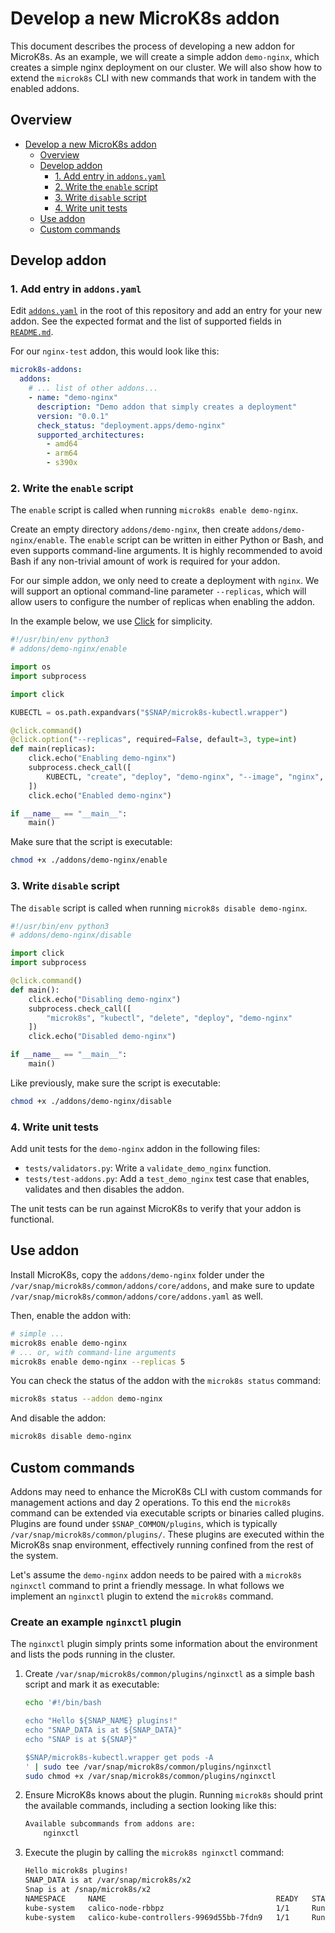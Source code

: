 # Develop a new MicroK8s addon

This document describes the process of developing a new addon for MicroK8s. As an example, we will create a simple addon `demo-nginx`, which creates a simple nginx deployment on our cluster. We will also show how to extend the `microk8s` CLI with new commands that work in tandem with the enabled addons.

## Overview

- [Develop a new MicroK8s addon](#develop-a-new-microk8s-addon)
  - [Overview](#overview)
  - [Develop addon](#develop-addon)
    - [1. Add entry in `addons.yaml`](#1-add-entry-in-addonsyaml)
    - [2. Write the `enable` script](#2-write-the-enable-script)
    - [3. Write `disable` script](#3-write-disable-script)
    - [4. Write unit tests](#4-write-unit-tests)
  - [Use addon](#use-addon)
  - [Custom commands](#custom-commands)

## Develop addon

### 1. Add entry in `addons.yaml`

Edit [`addons.yaml`](./addons.yaml) in the root of this repository and add an entry for your new addon. See the expected format and the list of supported fields in [`README.md`](./README.md).

For our `nginx-test` addon, this would look like this:

```yaml
microk8s-addons:
  addons:
    # ... list of other addons...
    - name: "demo-nginx"
      description: "Demo addon that simply creates a deployment"
      version: "0.0.1"
      check_status: "deployment.apps/demo-nginx"
      supported_architectures:
        - amd64
        - arm64
        - s390x
```

### 2. Write the `enable` script

The `enable` script is called when running `microk8s enable demo-nginx`.

Create an empty directory `addons/demo-nginx`, then create `addons/demo-nginx/enable`. The `enable` script can be written in either Python or Bash, and even supports command-line arguments. It is highly recommended to avoid Bash if any non-trivial amount of work is required for your addon.

For our simple addon, we only need to create a deployment with `nginx`. We will support an optional command-line parameter `--replicas`, which will allow users to configure the number of replicas when enabling the addon.

In the example below, we use [Click](https://click.palletsprojects.com/en/8.0.x/) for simplicity.

```python
#!/usr/bin/env python3
# addons/demo-nginx/enable

import os
import subprocess

import click

KUBECTL = os.path.expandvars("$SNAP/microk8s-kubectl.wrapper")

@click.command()
@click.option("--replicas", required=False, default=3, type=int)
def main(replicas):
    click.echo("Enabling demo-nginx")
    subprocess.check_call([
        KUBECTL, "create", "deploy", "demo-nginx", "--image", "nginx", "--replicas", str(replicas),
    ])
    click.echo("Enabled demo-nginx")

if __name__ == "__main__":
    main()
```

Make sure that the script is executable:

```bash
chmod +x ./addons/demo-nginx/enable
```

### 3. Write `disable` script

The `disable` script is called when running `microk8s disable demo-nginx`.

```python
#!/usr/bin/env python3
# addons/demo-nginx/disable

import click
import subprocess

@click.command()
def main():
    click.echo("Disabling demo-nginx")
    subprocess.check_call([
        "microk8s", "kubectl", "delete", "deploy", "demo-nginx"
    ])
    click.echo("Disabled demo-nginx")

if __name__ == "__main__":
    main()
```

Like previously, make sure the script is executable:

```bash
chmod +x ./addons/demo-nginx/disable
```

### 4. Write unit tests

Add unit tests for the `demo-nginx` addon in the following files:

- `tests/validators.py`: Write a `validate_demo_nginx` function.
- `tests/test-addons.py`: Add a `test_demo_nginx` test case that enables, validates and then disables the addon.

The unit tests can be run against MicroK8s to verify that your addon is functional.

## Use addon

Install MicroK8s, copy the `addons/demo-nginx` folder under the `/var/snap/microk8s/common/addons/core/addons`, and make sure to update `/var/snap/microk8s/common/addons/core/addons.yaml` as well.

Then, enable the addon with:

```bash
# simple ...
microk8s enable demo-nginx
# ... or, with command-line arguments
microk8s enable demo-nginx --replicas 5
```

You can check the status of the addon with the `microk8s status` command:

```bash
microk8s status --addon demo-nginx
```

And disable the addon:

```bash
microk8s disable demo-nginx
```

## Custom commands

Addons may need to enhance the MicroK8s CLI with custom commands for management actions and day 2 operations. To this end the `microk8s` command can be extended via executable scripts or binaries called plugins. Plugins are found under `$SNAP_COMMON/plugins`, which is typically `/var/snap/microk8s/common/plugins/`. These plugins are executed within the MicroK8s snap environment, effectively running confined from the rest of the system.

Let's assume the `demo-nginx` addon needs to be paired with a `microk8s nginxctl` command to print a friendly message. In what follows we implement an `nginxctl` plugin to extend the `microk8s` command.

### Create an example `nginxctl` plugin

The `nginxctl` plugin simply prints some information about the environment and lists the pods running in the cluster.

1.  Create `/var/snap/microk8s/common/plugins/nginxctl` as a simple bash script and mark it as executable:

    ```bash
    echo '#!/bin/bash

    echo "Hello ${SNAP_NAME} plugins!"
    echo "SNAP_DATA is at ${SNAP_DATA}"
    echo "SNAP is at ${SNAP}"

    $SNAP/microk8s-kubectl.wrapper get pods -A
    ' | sudo tee /var/snap/microk8s/common/plugins/nginxctl
    sudo chmod +x /var/snap/microk8s/common/plugins/nginxctl
    ```

2.  Ensure MicroK8s knows about the plugin. Running `microk8s` should print the available commands, including a section looking like this:

    ```bash
    Available subcommands from addons are:
        nginxctl
    ```

3.  Execute the plugin by calling the `microk8s nginxctl` command:

    ```bash
    Hello microk8s plugins!
    SNAP_DATA is at /var/snap/microk8s/x2
    Snap is at /snap/microk8s/x2
    NAMESPACE     NAME                                      READY   STATUS    RESTARTS   AGE
    kube-system   calico-node-rbbpz                         1/1     Running   0          16h
    kube-system   calico-kube-controllers-9969d55bb-7fdn9   1/1     Running   0          16h
    ```
